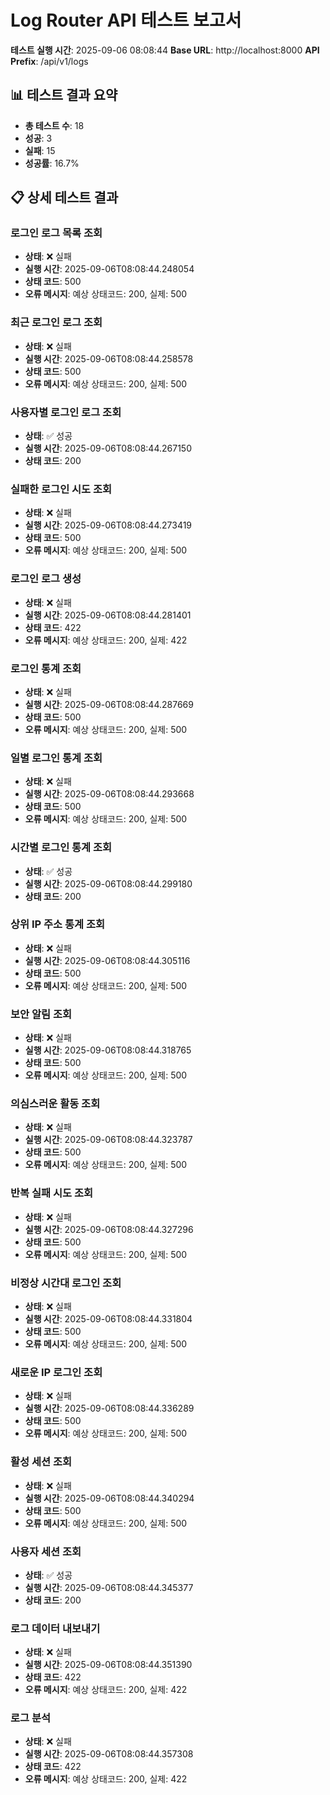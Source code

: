 # Log Router API 테스트 보고서

**테스트 실행 시간**: 2025-09-06 08:08:44
**Base URL**: http://localhost:8000
**API Prefix**: /api/v1/logs

## 📊 테스트 결과 요약

- **총 테스트 수**: 18
- **성공**: 3
- **실패**: 15
- **성공률**: 16.7%

## 📋 상세 테스트 결과

### 로그인 로그 목록 조회
- **상태**: ❌ 실패
- **실행 시간**: 2025-09-06T08:08:44.248054
- **상태 코드**: 500
- **오류 메시지**: 예상 상태코드: 200, 실제: 500

### 최근 로그인 로그 조회
- **상태**: ❌ 실패
- **실행 시간**: 2025-09-06T08:08:44.258578
- **상태 코드**: 500
- **오류 메시지**: 예상 상태코드: 200, 실제: 500

### 사용자별 로그인 로그 조회
- **상태**: ✅ 성공
- **실행 시간**: 2025-09-06T08:08:44.267150
- **상태 코드**: 200

### 실패한 로그인 시도 조회
- **상태**: ❌ 실패
- **실행 시간**: 2025-09-06T08:08:44.273419
- **상태 코드**: 500
- **오류 메시지**: 예상 상태코드: 200, 실제: 500

### 로그인 로그 생성
- **상태**: ❌ 실패
- **실행 시간**: 2025-09-06T08:08:44.281401
- **상태 코드**: 422
- **오류 메시지**: 예상 상태코드: 200, 실제: 422

### 로그인 통계 조회
- **상태**: ❌ 실패
- **실행 시간**: 2025-09-06T08:08:44.287669
- **상태 코드**: 500
- **오류 메시지**: 예상 상태코드: 200, 실제: 500

### 일별 로그인 통계 조회
- **상태**: ❌ 실패
- **실행 시간**: 2025-09-06T08:08:44.293668
- **상태 코드**: 500
- **오류 메시지**: 예상 상태코드: 200, 실제: 500

### 시간별 로그인 통계 조회
- **상태**: ✅ 성공
- **실행 시간**: 2025-09-06T08:08:44.299180
- **상태 코드**: 200

### 상위 IP 주소 통계 조회
- **상태**: ❌ 실패
- **실행 시간**: 2025-09-06T08:08:44.305116
- **상태 코드**: 500
- **오류 메시지**: 예상 상태코드: 200, 실제: 500

### 보안 알림 조회
- **상태**: ❌ 실패
- **실행 시간**: 2025-09-06T08:08:44.318765
- **상태 코드**: 500
- **오류 메시지**: 예상 상태코드: 200, 실제: 500

### 의심스러운 활동 조회
- **상태**: ❌ 실패
- **실행 시간**: 2025-09-06T08:08:44.323787
- **상태 코드**: 500
- **오류 메시지**: 예상 상태코드: 200, 실제: 500

### 반복 실패 시도 조회
- **상태**: ❌ 실패
- **실행 시간**: 2025-09-06T08:08:44.327296
- **상태 코드**: 500
- **오류 메시지**: 예상 상태코드: 200, 실제: 500

### 비정상 시간대 로그인 조회
- **상태**: ❌ 실패
- **실행 시간**: 2025-09-06T08:08:44.331804
- **상태 코드**: 500
- **오류 메시지**: 예상 상태코드: 200, 실제: 500

### 새로운 IP 로그인 조회
- **상태**: ❌ 실패
- **실행 시간**: 2025-09-06T08:08:44.336289
- **상태 코드**: 500
- **오류 메시지**: 예상 상태코드: 200, 실제: 500

### 활성 세션 조회
- **상태**: ❌ 실패
- **실행 시간**: 2025-09-06T08:08:44.340294
- **상태 코드**: 500
- **오류 메시지**: 예상 상태코드: 200, 실제: 500

### 사용자 세션 조회
- **상태**: ✅ 성공
- **실행 시간**: 2025-09-06T08:08:44.345377
- **상태 코드**: 200

### 로그 데이터 내보내기
- **상태**: ❌ 실패
- **실행 시간**: 2025-09-06T08:08:44.351390
- **상태 코드**: 422
- **오류 메시지**: 예상 상태코드: 200, 실제: 422

### 로그 분석
- **상태**: ❌ 실패
- **실행 시간**: 2025-09-06T08:08:44.357308
- **상태 코드**: 422
- **오류 메시지**: 예상 상태코드: 200, 실제: 422

